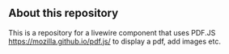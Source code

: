 ## About this repository

This is a repository for a livewire component that uses PDF.JS  https://mozilla.github.io/pdf.js/ to display a pdf, add images etc.
